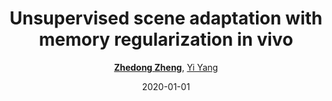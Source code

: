 ---
title: "Unsupervised scene adaptation with memory regularization in vivo"
collection: publications
permalink: /publication/Unsuperv2020
date: 2020-01-01
doi: 
venue: 'IJCAI'
paperurl: 'https://zdzheng.xyz/files/ijcai20.pdf'
code: 'https://github.com/layumi/Seg_Uncertainty'
author: '<a href=&apos;https://zdzheng.xyz/authors/Zhedong-Zheng&apos;><strong>Zhedong Zheng</strong></a>,  <a href=&apos;https://zdzheng.xyz/authors/Yi-Yang&apos;>Yi Yang</a>'
citation: ' Zhedong Zheng,  Yi Yang, &quot;Unsupervised scene adaptation with memory regularization in vivo.&quot; IJCAI, 2020.'
pub_year: '2020'
bib: >
    @inproceedings{zheng2019unsupervised,  
    author = "Zheng, Zhedong and Yang, Yi",  
    title = "Unsupervised scene adaptation with memory regularization in vivo",  
    booktitle = "IJCAI",  
    code = "https://github.com/layumi/Seg\_Uncertainty",  
    url = "https://zdzheng.xyz/files/ijcai20.pdf",  
    year = "2020"
    }

---